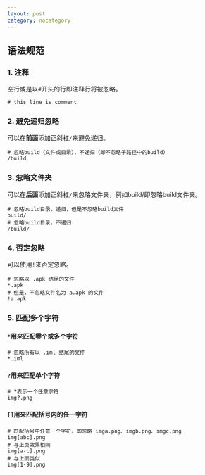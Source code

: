 ```yaml
---
layout: post
category: nocategory
---
```


## 语法规范

### 1. 注释

空行或是以`#`开头的行即注释行将被忽略。
```
# this line is comment
```

### 2. 避免递归忽略

可以在**前面**添加正斜杠`/`来避免递归。
```
# 忽略build（文件或目录），不递归（即不忽略子路径中的build）
/build
```

### 3. 忽略文件夹

可以在**后面**添加正斜杠`/`来忽略文件夹，例如build/即忽略build文件夹。
```
# 忽略build目录，递归，但是不忽略build文件
build/
# 忽略build目录，不递归
/build/
```

### 4. 否定忽略

可以使用`!`来否定忽略。
```
# 忽略以 .apk 结尾的文件
*.apk
# 但是，不忽略文件名为 a.apk 的文件
!a.apk
```

### 5. 匹配多个字符

#### `*`用来匹配零个或多个字符
```
# 忽略所有以 .iml 结尾的文件
*.iml
```

#### `?`用来匹配单个字符
```
# ?表示一个任意字符
img?.png
```

#### `[]`用来匹配括号内的任一字符
```
# 匹配括号中任意一个字符，即忽略 imga.png、imgb.png、imgc.png
img[abc].png
# 与上页效果相同
img[a-c].png
# 与上面类似
img[1-9].png
```
